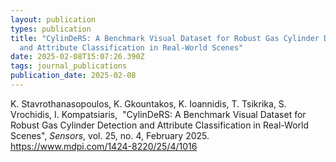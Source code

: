 ```yaml
---
layout: publication
types: publication
title: "CylinDeRS: A Benchmark Visual Dataset for Robust Gas Cylinder Detection
  and Attribute Classification in Real-World Scenes"
date: 2025-02-08T15:07:26.390Z
tags: journal_publications
publication_date: 2025-02-08
---
```

<!--StartFragment-->

K. Stavrothanasopoulos, K. Gkountakos, K. Ioannidis, T. Tsikrika, S. Vrochidis, I. Kompatsiaris,  "CylinDeRS: A Benchmark Visual Dataset for Robust Gas Cylinder Detection and Attribute Classification in Real-World Scenes", *Sensors*, vol. 25, no. 4, February 2025. <https://www.mdpi.com/1424-8220/25/4/1016>

<!--EndFragment-->